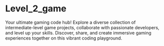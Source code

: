 # Level_2_game
Your ultimate gaming code hub! Explore a diverse collection of intermediate-level game projects, collaborate with passionate developers, and level up your skills. Discover, share, and create immersive gaming experiences together on this vibrant coding playground.
